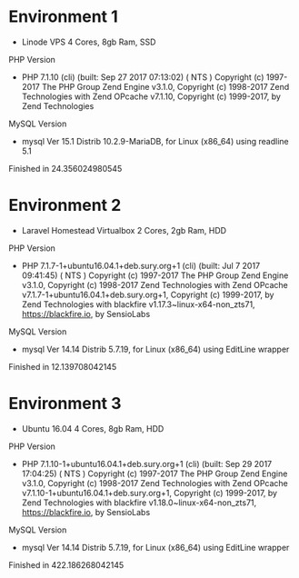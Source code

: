 
# Environment 1
- Linode VPS 4 Cores, 8gb Ram, SSD

PHP Version 
- PHP 7.1.10 (cli) (built: Sep 27 2017 07:13:02) ( NTS )
  Copyright (c) 1997-2017 The PHP Group
  Zend Engine v3.1.0, Copyright (c) 1998-2017 Zend Technologies
  with Zend OPcache v7.1.10, Copyright (c) 1999-2017, by Zend Technologies

MySQL Version
- mysql  Ver 15.1 Distrib 10.2.9-MariaDB, for Linux (x86_64) using readline 5.1

Finished in 24.356024980545

# Environment 2
- Laravel Homestead Virtualbox 2 Cores, 2gb Ram, HDD

PHP Version 
- PHP 7.1.7-1+ubuntu16.04.1+deb.sury.org+1 (cli) (built: Jul  7 2017 09:41:45) ( NTS )
  Copyright (c) 1997-2017 The PHP Group
  Zend Engine v3.1.0, Copyright (c) 1998-2017 Zend Technologies
  with Zend OPcache v7.1.7-1+ubuntu16.04.1+deb.sury.org+1, Copyright (c) 1999-2017, by Zend Technologies
  with blackfire v1.17.3~linux-x64-non_zts71, https://blackfire.io, by SensioLabs

MySQL Version
- mysql  Ver 14.14 Distrib 5.7.19, for Linux (x86_64) using  EditLine wrapper
    
Finished in 12.139708042145


# Environment 3
- Ubuntu 16.04 4 Cores, 8gb Ram, HDD

PHP Version 
- PHP 7.1.10-1+ubuntu16.04.1+deb.sury.org+1 (cli) (built: Sep 29 2017 17:04:25) ( NTS )
  Copyright (c) 1997-2017 The PHP Group
  Zend Engine v3.1.0, Copyright (c) 1998-2017 Zend Technologies
  with Zend OPcache v7.1.10-1+ubuntu16.04.1+deb.sury.org+1, Copyright (c) 1999-2017, by Zend Technologies
  with blackfire v1.18.0~linux-x64-non_zts71, https://blackfire.io, by SensioLabs

MySQL Version
- mysql  Ver 14.14 Distrib 5.7.19, for Linux (x86_64) using  EditLine wrapper

Finished in 422.186268042145
